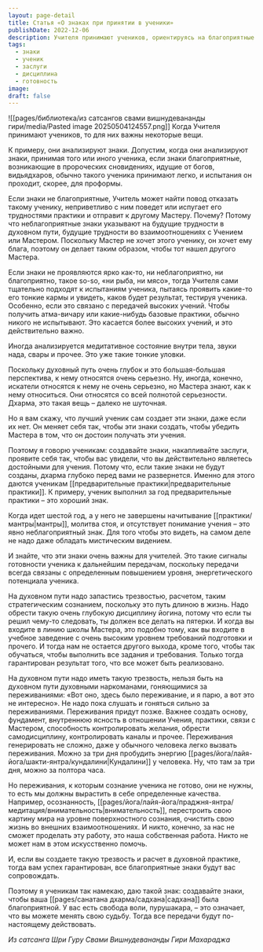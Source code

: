 ```yaml
---
layout: page-detail
title: Статья «О знаках при принятии в ученики»
publishDate: 2022-12-06
description: Учителя принимают учеников, ориентируясь на благоприятные знаки и готовность к практике; лучшие ученики сами создают эти знаки, проявляя дисциплину, осознанность и серьёзное отношение к пути. Переживания не важны на начальном этапе - главное создать фундамент, внутреннюю ясность и выполнить все требования школы. Только тогда гарантирован успех и глубокие передачи учения.
tags:
  - знаки
  - ученик
  - заслуги
  - дисциплина
  - готовность
image: 
draft: false
---
```

![[pages/библиотека/из сатсангов свами вишнудевананды гири/media/Pasted image 20250504124557.png]]
 Когда Учителя принимают учеников, то для них важны некоторые вещи. 

 К примеру, они анализируют знаки. Допустим, когда они анализируют знаки, принимая того или иного ученика, если знаки благоприятные, возникающие в пророческих сновидениях, идущие от богов, видьядхаров, обычно такого ученика принимают легко, и испытания он проходит, скорее, для проформы. 

 Если знаки не благоприятные, Учитель может найти повод отказать такому ученику, неприветливо с ним поведет или испугает его трудностями практики и отправит к другому Мастеру. Почему? Потому что неблагоприятные знаки указывают на будущие трудности в духовном пути, будущие трудности во взаимоотношениях с Учением или Мастером. Поскольку Мастер не хочет этого ученику, он хочет ему блага, поэтому он делает таким образом, чтобы тот нашел другого Мастера. 

 Если знаки не проявляются ярко как-то, ни неблагоприятно, ни благоприятно, такое so-so, «ни рыба, ни мясо», тогда Учителя сами тщательно подходят к испытаниям ученика, пытаясь проявить какие-то его тонкие кармы и увидеть, каков будет результат, тестируя ученика. Особенно, если это связано с передачей высоких учений. Чтобы получить атма-вичару или какие-нибудь базовые практики, обычно никого не испытывают. Это касается более высоких учений, и это действительно важно. 

 Иногда анализируется медитативное состояние внутри тела, звуки нада, свары и прочее. Это уже такие тонкие уловки. 

 Поскольку духовный путь очень глубок и это большая-большая перспектива, к нему относятся очень серьезно. Ну, иногда, конечно, искатели относятся к нему не очень серьезно, но Мастера знают, как к нему относиться. Они относятся со всей полнотой серьезности. Дхарма, это такая вещь – далеко не шуточная. 

 Но я вам скажу, что лучший ученик сам создает эти знаки, даже если их нет. Он меняет себя так, чтобы эти знаки создать, чтобы убедить Мастера в том, что он достоин получать эти учения.

 Поэтому я говорю ученикам: создавайте знаки, накапливайте заслуги, проявите себя так, чтобы вас увидели, что вы действительно являетесь достойными для учения. Потому что, если такие знаки не будут созданы, дхарма глубоко перед вами не развернется. Именно для этого даются ученикам [[предварительные практики|предварительные практики]]. К примеру, ученик выполнил за год предварительные практики – это хороший знак. 

 Когда идет шестой год, а у него не завершены начитывание [[практики/мантры|мантры]], молитва стоя, и отсутствует понимание учения – это явно неблагоприятный знак. Для того чтобы это видеть, на самом деле не надо даже обладать мистическим видением.

 И знайте, что эти знаки очень важны для учителей. Это такие сигналы готовности ученика к дальнейшим передачам, поскольку передачи всегда связаны с определенным повышением уровня, энергетического потенциала ученика. 

 На духовном пути надо запастись трезвостью, расчетом, таким стратегическим сознанием, поскольку это путь длиною в жизнь. Надо обрести такую очень глубокую дисциплину йогина, потому что если ты решил чему-то следовать, ты должен все делать на пятерки. И когда вы входите в линию школы Мастера, это подобно тому, как вы входите в учебное заведение с очень высоким уровнем требований подготовки и прочего. И тогда нам не остается другого выхода, кроме того, чтобы так обучаться, чтобы выполнить все задания и требования. Только тогда гарантирован результат того, что все может быть реализовано. 

 На духовном пути надо иметь такую трезвость, нельзя быть на духовном пути духовными наркоманами, гоняющимися за переживаниями: «Вот оно, здесь было переживание, и я парю, а вот это не интересно». Не надо пока слушать и гоняться сильно за переживаниями. Переживания придут позже. Важнее создать основу, фундамент, внутреннюю ясность в отношении Учения, практики, связи с Мастером, способность контролировать желания, обрести самодисциплину, контролировать каналы и прочее. Переживания генерировать не сложно, даже у обычного человека легко вызвать переживания. Можно за три дня пробудить энергию [[pages/йога/лайя-йога/шакти-янтра/кундалини|Кундалини]] у человека. Ну, что там за три дня, можно за полтора часа. 

 Но переживания, к которым сознание ученика не готово, они не нужны, то есть мы должны вырастить в себе определенные качества. Например, осознанность, [[pages/йога/лайя-йога/праджня-янтра/медитация/внимательность|внимательность]], перестроить свою картину мира на уровне поверхностного сознания, очистить свою жизнь во внешних взаимоотношениях. И никто, конечно, за нас не сможет проделать эту работу, это наша собственная работа. Никто не может нам в этом искусственно помочь. 

 И, если вы создаете такую трезвость и расчет в духовной практике, тогда вам успех гарантирован, все благоприятные знаки будут вас сопровождать. 

 Поэтому я ученикам так намекаю, даю такой знак: создавайте знаки, чтобы ваша [[pages/санатана дхарма/садхана|садхана]] была благоприятной. У вас есть свобода воли, пурушакара, – это означает, что вы можете менять свою судьбу. Тогда все передачи будут по-настоящему действовать.

*Из сатсанга Шри Гуру Свами Вишнудевананды Гири Махараджа*